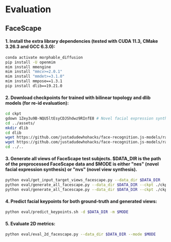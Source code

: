 
# Evaluation
## FaceScape

#### 1. Install the extra library dependencies (tested with CUDA 11.3, CMake 3.26.3 and GCC 6.3.0):
```bash
conda activate morphable_diffusion
pip install -U openmim
mim install mmengine
mim install "mmcv>=2.0.1" 
mim install "mmdet>=3.1.0"
mim install mmpose==1.3.1
pip install dlib==19.21.0
```

#### 2. Download checkpoints for trained with bilinear topology and dlib models (for re-id evaluation):
```bash
cd ckpt
gdown 1Zey3u9B-NQU5ltEsyCDJShdwz9RInfE8 # Novel facial expression synthesis model
cd ../assets/
mkdir dlib
cd dlib
wget https://github.com/justadudewhohacks/face-recognition.js-models/raw/master/models/shape_predictor_5_face_landmarks.dat
wget https://github.com/justadudewhohacks/face-recognition.js-models/raw/master/models/dlib_face_recognition_resnet_model_v1.dat
cd ../..
```

#### 3. Generate all views of FaceScape test subjects. $DATA_DIR is the path of the preprocessed FaceScape data and $MODE is either "nes" (novel facial expression synthesis) or "nvs" (novel view synthesis).
```bash
python eval/get_input_target_views_facescape.py --data_dir $DATA_DIR
python eval/generate_all_facescape.py --data_dir $DATA_DIR --ckpt ./ckpt/facescape_bilinear_novel_exp.ckpt --mode $MODE --output_dir ./eval/facescape_bilinear_nes_output # for novel expression synthesis
python eval/generate_all_facescape.py --data_dir $DATA_DIR --ckpt ./ckpt/facescape_bilinear_novel_view.ckpt --mode $MODE --output_dir ./eval/facescape_bilinear_nvs_output # for novel view synthesis
```

#### 4. Predict facial keypoints for both ground-truth and generated views:
```bash
python eval/predict_keypoints.sh -d $DATA_DIR -m $MODE
```

#### 5. Evaluate 2D metrics:
```bash
python eval/eval_2d_facescape.py --data_dir $DATA_DIR --mode $MODE
```